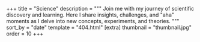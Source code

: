+++
title = "Science"
description = """
Join me with my journey of scientific discovery and learning. 
Here I share insights, challenges, and "aha" moments as I delve into new concepts, experiments, and theories.
"""
sort_by = "date"
template = "404.html"
[extra]
thumbnail = "thumbnail.jpg"
order = 10
+++